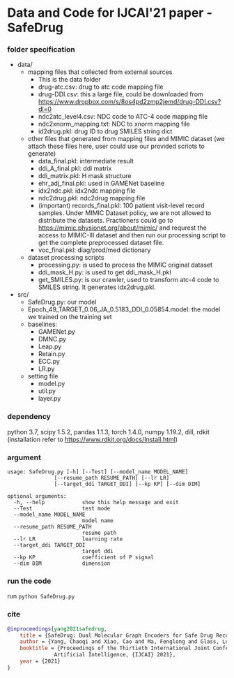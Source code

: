 # Data and Code for IJCAI'21 paper - SafeDrug

### folder specification
- data/
    - mapping files that collected from external sources
        - This is the data folder
        - drug-atc.csv: drug to atc code mapping file
        - drug-DDI.csv: this a large file, could be downloaded from https://www.dropbox.com/s/8os4pd2zmp2jemd/drug-DDI.csv?dl=0
        - ndc2atc_level4.csv: NDC code to ATC-4 code mapping file
        - ndc2xnorm_mapping.txt: NDC to xnorm mapping file
        - id2drug.pkl: drug ID to drug SMILES string dict
    - other files that generated from mapping files and MIMIC dataset (we attach these files here, user could use our provided scriots to generate)
        - data_final.pkl: intermediate result
        - ddi_A_final.pkl: ddi matrix
        - ddi_matrix.pkl: H mask structure
        - ehr_adj_final.pkl: used in GAMENet baseline
        - idx2ndc.pkl: idx2ndc mapping file
        - ndc2drug.pkl: ndc2drug mapping file
        - (important) records_final.pkl: 100 patient visit-level record samples. Under MIMIC Dataset policy, we are not allowed to distribute the datasets. Practioners could go to https://mimic.physionet.org/about/mimic/ and requrest the access to MIMIC-III dataset and then run our processing script to get the complete preprocessed dataset file.
        - voc_final.pkl: diag/prod/med dictionary
    - dataset processing scripts
        - processing.py: is used to process the MIMIC original dataset
        - ddi_mask_H.py: is used to get ddi_mask_H.pkl
        - get_SMILES.py: is our crawler, used to transform atc-4 code to SMILES string. It generates idx2drug.pkl.
- src/
    - SafeDrug.py: our model
    - Epoch_49_TARGET_0.06_JA_0.5183_DDI_0.05854.model: the model we trained on the training set
    - baselines:
        - GAMENet.py
        - DMNC.py
        - Leap.py
        - Retain.py
        - ECC.py
        - LR.py
    - setting file
        - model.py
        - util.py
        - layer.py

### dependency
python 3.7, scipy 1.5.2, pandas 1.1.3, torch 1.4.0, numpy 1.19.2, dill, rdkit (installation refer to https://www.rdkit.org/docs/Install.html)

### argument

    usage: SafeDrug.py [-h] [--Test] [--model_name MODEL_NAME]
                   [--resume_path RESUME_PATH] [--lr LR]
                   [--target_ddi TARGET_DDI] [--kp KP] [--dim DIM]

    optional arguments:
      -h, --help            show this help message and exit
      --Test                test mode
      --model_name MODEL_NAME
                            model name
      --resume_path RESUME_PATH
                            resume path
      --lr LR               learning rate
      --target_ddi TARGET_DDI
                            target ddi
      --kp KP               coefficient of P signal
      --dim DIM             dimension


### run the code
run ```python SafeDrug.py```

### cite
```bibtex
@inproceedings{yang2021safedrug,
    title = {SafeDrug: Dual Molecular Graph Encoders for Safe Drug Recommendations},
    author = {Yang, Chaoqi and Xiao, Cao and Ma, Fenglong and Glass, Lucas and Sun, Jimeng},
    booktitle = {Proceedings of the Thirtieth International Joint Conference on
               Artificial Intelligence, {IJCAI} 2021},
    year = {2021}
}
```
